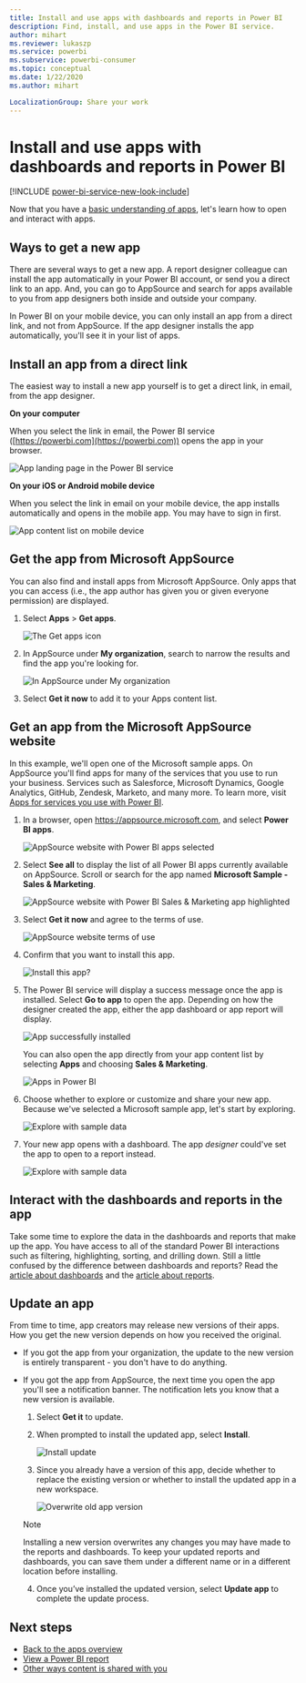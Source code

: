 ```yaml
---
title: Install and use apps with dashboards and reports in Power BI
description: Find, install, and use apps in the Power BI service.
author: mihart
ms.reviewer: lukaszp
ms.service: powerbi
ms.subservice: powerbi-consumer
ms.topic: conceptual
ms.date: 1/22/2020
ms.author: mihart

LocalizationGroup: Share your work
---
```

# Install and use apps with dashboards and reports in Power BI

[!INCLUDE [power-bi-service-new-look-include](../includes/power-bi-service-new-look-include.md)]

Now that you have a [basic understanding of apps](end-user-apps.md), let's learn how to open and interact with apps. 

## Ways to get a new app
There are several ways to get a new app. A report designer colleague can install the app automatically in your Power BI account, or send you a direct link to an app. And, you can go to AppSource and search for apps available to you from app designers both inside and outside your company. 

In Power BI on your mobile device, you can only install an app from a direct link, and not from AppSource. If the app designer installs the app automatically, you'll see it in your list of apps.

## Install an app from a direct link
The easiest way to install a new app yourself is to get a direct link, in email, from the app designer.  

**On your computer** 

When you select the link in email, the Power BI service ([https://powerbi.com](https://powerbi.com)) opens the app in your browser. 

![App landing page in the Power BI service](./media/end-user-app-view/power-bi-app-from-link.png)

**On your iOS or Android mobile device** 

When you select the link in email on your mobile device, the app installs automatically and opens in the mobile app. You may have to sign in first. 

![App content list on mobile device](./media/end-user-app-view/power-bi-ios.png)

## Get the app from Microsoft AppSource
You can also find and install apps from Microsoft AppSource. Only apps that you can access (i.e., the app author has given you or given everyone permission) are displayed.

1. Select **Apps**  > **Get apps**. 
   
    ![The Get apps icon](./media/end-user-app-view/power-bi-get-app2.png)    
2. In AppSource under **My organization**, search to narrow the results and find the app you're looking for.
   
    ![In AppSource under My organization](./media/end-user-app-view/power-bi-opportunity-app.png)
3. Select **Get it now** to add it to your Apps content list. 

## Get an app from the Microsoft AppSource website 

In this example, we'll open one of the Microsoft sample apps. On AppSource you'll find apps for many of the services that you use to run your business.  Services such as Salesforce, Microsoft Dynamics, Google Analytics, GitHub, Zendesk, Marketo, and many more. To learn more, visit [Apps for services you use with Power BI](../service-connect-to-services.md). 

1. In a browser, open https://appsource.microsoft.com, and select **Power BI apps**.

    ![AppSource website with Power BI apps selected  ](./media/end-user-apps/power-bi-appsource.png)


2. Select **See all** to display the list of all Power BI apps currently available on AppSource. Scroll or search for the app named **Microsoft Sample - Sales & Marketing**.

    ![AppSource website with Power BI Sales & Marketing app highlighted  ](./media/end-user-apps/power-bi-appsource-samples.png)

3. Select **Get it now** and agree to the terms of use.

    ![AppSource website terms of use ](./media/end-user-apps/power-bi-permission.png)


4. Confirm that you want to install this app.

    ![Install this app?  ](./media/end-user-apps/power-bi-app-install.png)

5. The Power BI service will display a success message once the app is installed. Select **Go to app** to open the app. Depending on how the designer created the app, either the app dashboard or app report will display.

    ![App successfully installed ](./media/end-user-apps/power-bi-app-ready.png)

    You can also open the app directly from your app content list by selecting **Apps** and choosing **Sales & Marketing**.

    ![Apps in Power BI](./media/end-user-apps/power-bi-apps.png)


6. Choose whether to explore or customize and share your new app. Because we've selected a Microsoft sample app, let's start by exploring. 

    ![Explore with sample data](./media/end-user-apps/power-bi-explore.png)

7.  Your new app opens with a dashboard. The app *designer* could've set the app to open to a report instead.  

    ![Explore with sample data](./media/end-user-apps/power-bi-new-app.png)


## Interact with the dashboards and reports in the app
Take some time to explore the data in the dashboards and reports that make up the app. You have access to all of the standard Power BI interactions such as filtering, highlighting, sorting, and drilling down.  Still a little confused by the difference between dashboards and reports?  Read the [article about dashboards](end-user-dashboards.md) and the [article about reports](end-user-reports.md).  

## Update an app 

From time to time, app creators may release new versions of their apps. How you get the new version depends on how you received the original. 

* If you got the app from your organization, the update to the new version is entirely transparent - you don't have to do anything. 

* If you got the app from AppSource, the next time you open the app you'll see a notification banner. The notification lets you know that a new version is available. 

    1. Select **Get it** to update.  

        <!--![App update notification](./media/end-user-app-view/power-bi-new-app-version-notification.png) -->

    2. When prompted to install the updated app, select **Install**. 

        ![Install update](./media/end-user-app-view/power-bi-install.png) 

    3. Since you already have a version of this app, decide whether to replace the existing version or whether to install the updated app in a new workspace.   

        ![Overwrite old app version](./media/end-user-app-view/power-bi-already-installed.png) 


    > [!NOTE] 
    > Installing a new version overwrites any changes you may have made to the reports and dashboards. To keep your updated reports and dashboards, you can save them under a different name or in a different location before installing. 

    4. Once you’ve installed the updated version, select **Update app** to complete the update process. 

    <!--![Update app](./media/end-user-app-view/power-bi-new-app-version-update-app.png) -->


## Next steps
* [Back to the apps overview](end-user-apps.md)
* [View a Power BI report](end-user-report-open.md)
* [Other ways content is shared with you](end-user-shared-with-me.md)
